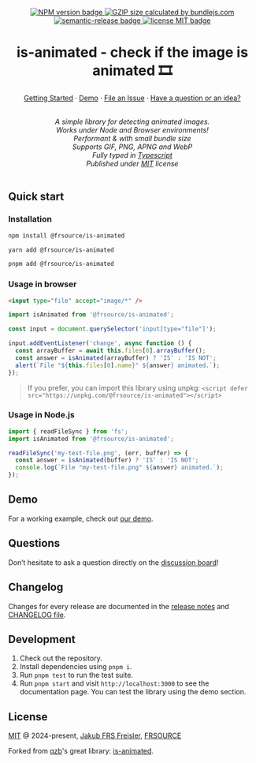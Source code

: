 <p align="center">
  <a href="https://www.npmjs.com/package/@frsource/is-animated">
    <img src="https://img.shields.io/npm/v/@frsource/is-animated" alt="NPM version badge">
  </a>
  <a href="https://bundlejs.com/?q=%40frsource%2Fis-animated">
    <img src="https://deno.bundlejs.com/badge?q=@frsource/is-animated" alt="GZIP size calculated by bundlejs.com">
  </a>
  <a href="https://github.com/semantic-release/semantic-release">
    <img src="https://img.shields.io/badge/%20%20%F0%9F%93%A6%F0%9F%9A%80-semantic--release-e10079.svg" alt="semantic-release badge">
  </a>
  <a href="https://github.com/FRSOURCE/is-animated/blob/main/LICENSE">
    <img src="https://img.shields.io/github/license/FRSOURCE/is-animated" alt="license MIT badge">
  </a>
</p>

<h1 align="center">is-animated - check if the image is animated 🎞</h1>

<p align="center">
  <a href="#quick-start">Getting Started</a>
  ·
  <a href="https://www.frsource.org/is-animated" target="_blank">Demo</a>
  ·
  <a href="https://github.com/FRSOURCE/is-animated/issues">File an Issue</a>
  ·
  <a href="#questions">Have a question or an idea?</a>
  <br>
</p>

<p align="center">
  <br>
  <i>A simple library for detecting animated images.
    <br>Works under Node and Browser environments!
    <br>Performant & with small bundle size
    <br>Supports GIF, PNG, APNG and WebP
    <br>Fully typed in <a href="https://www.typescriptlang.org">Typescript</a>
    <br>Published under <a href="https://opensource.org/licenses/MIT" target="_blank">MIT</a> license</i>
  <br>
  <br>
</p>

## Quick start

### Installation

```bash
npm install @frsource/is-animated

yarn add @frsource/is-animated

pnpm add @frsource/is-animated
```

### Usage in browser

```html
<input type="file" accept="image/*" />
```

```ts
import isAnimated from '@frsource/is-animated';

const input = document.querySelector('input[type="file"]');

input.addEventListener('change', async function () {
  const arrayBuffer = await this.files[0].arrayBuffer();
  const answer = isAnimated(arrayBuffer) ? 'IS' : 'IS NOT';
  alert(`File "${this.files[0].name}" ${answer} animated.`);
});
```

> If you prefer, you can import this library using unpkg:
> `<script defer src="https://unpkg.com/@frsource/is-animated"></script>`

### Usage in Node.js

```ts
import { readFileSync } from 'fs';
import isAnimated from '@frsource/is-animated';

readFileSync('my-test-file.png', (err, buffer) => {
  const answer = isAnimated(buffer) ? 'IS' : 'IS NOT';
  console.log(`File "my-test-file.png" ${answer} animated.`);
});
```

## Demo

For a working example, check out [our demo](https://www.frsource.org/is-animated#demo).

## Questions

Don’t hesitate to ask a question directly on the [discussion board](https://github.com/FRSOURCE/is-animated/discussions)!

## Changelog

Changes for every release are documented in the [release notes](https://github.com/FRSOURCE/is-animated/releases) and [CHANGELOG file](https://github.com/FRSOURCE/is-animated/tree/main/CHANGELOG.md).

## Development

1. Check out the repository.
2. Install dependencies using `pnpm i`.
3. Run `pnpm test` to run the test suite.
4. Run `pnpm start` and visit `http://localhost:3000` to see the documentation page. You can test the library using the demo section.

## License

[MIT](https://opensource.org/licenses/MIT) @ 2024-present, [Jakub FRS Freisler](https://www.linkedin.com/in/jakub-freisler-03a32138/), [FRSOURCE](https://www.frsource.org/)

Forked from [qzb](https://github.com/qzb)'s great library: [is-animated](https://github.com/qzb/is-animated).
